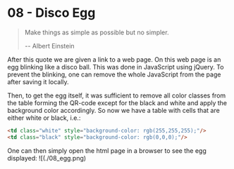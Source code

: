 08 - Disco Egg
==============
>
>    Make things as simple as possible but no simpler.
>
> -- Albert Einstein

After this quote we are given a link to a web page. On this web page is an egg blinking like a disco ball. This was done in JavaScript using jQuery. To prevent the blinking, one can remove the whole JavaScript from the page after saving it locally.

Then, to get the egg itself, it was sufficient to remove all color classes from the table forming the QR-code except for the black and white and apply the background color accordingly. So now we have a table with cells that are either white or black, i.e.:
```html
<td class="white" style="background-color: rgb(255,255,255);"/>
<td class="black" style="background-color: rgb(0,0,0);"/>
```

One can then simply open the html page in a browser to see the egg displayed:
![(./08_egg.png)
